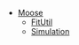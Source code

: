 * [Moose](Moose/index.md)
    * [FitUtil](Moose/FitUtil.md)
    * [Simulation](Moose/Simulation.md)
